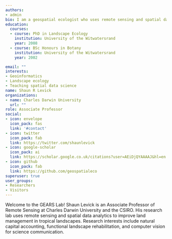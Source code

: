 ```yaml
---
authors:
- admin
bio: I am a geospatial ecologist who uses remote sensing and spatial data analytics to improve land management in tropical landscapes. My research interests include natural capital accounting, functional landscape rehabilitation, and computer vision for science communication.
education:
  courses:
  - course: PhD in Landscape Ecology
    institution: University of the Witwatersrand
    year: 2008
  - course: BSc Honours in Botany
    institution: University of the Witwatersrand
    year: 2002

email: ""
interests:
- Geoinformatics
- Landscape ecology
- Teaching spatial data science
name: Shaun R Levick
organizations:
- name: Charles Darwin University
  url: ""
role: Associate Professor
social:
- icon: envelope
  icon_pack: fas
  link: '#contact'
- icon: twitter
  icon_pack: fab
  link: https://twitter.com/shaunlevick
- icon: google-scholar
  icon_pack: ai
  link: https://scholar.google.co.uk/citations?user=AEiDjQYAAAAJ&hl=en
- icon: github
  icon_pack: fab
  link: https://github.com/geospatialeco
superuser: true
user_groups:
- Researchers
- Visitors
---
```


Welcome to the GEARS Lab! Shaun Levick is an Associate Professor of Remote Sensing at Charles Darwin University and the CSIRO. His research lab uses remote sensing and spatial data analytics to improve land management in tropical landscapes. Research interests include natural capital accounting, functional landscape rehabilitation, and computer vision for science communication.
